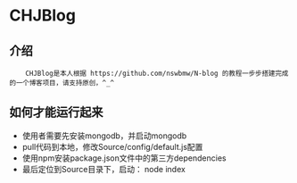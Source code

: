 # CHJBlog
## 介绍

```
    CHJBlog是本人根据 https://github.com/nswbmw/N-blog 的教程一步步搭建完成的一个博客项目，请支持原创，^_^
```
## 如何才能运行起来
* 使用者需要先安装mongodb，并启动mongodb
* pull代码到本地，修改Source/config/default.js配置
* 使用npm安装package.json文件中的第三方dependencies
* 最后定位到Source目录下，启动： node index

